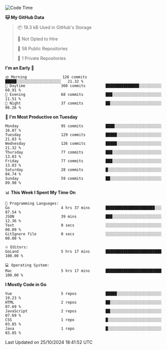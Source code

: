 <!--START_SECTION:waka-->
![Code Time](http://img.shields.io/badge/Code%20Time-1%2C312%20hrs%2053%20mins-blue)

**🐱 My GitHub Data** 

> 📦 19.3 kB Used in GitHub's Storage 
 > 
> 🚫 Not Opted to Hire
 > 
> 📜 58 Public Repositories 
 > 
> 🔑 1 Private Repositories 
 > 
**I'm an Early 🐤** 

```text
🌞 Morning                126 commits         █████░░░░░░░░░░░░░░░░░░░░   21.32 % 
🌆 Daytime                360 commits         ███████████████░░░░░░░░░░   60.91 % 
🌃 Evening                68 commits          ███░░░░░░░░░░░░░░░░░░░░░░   11.51 % 
🌙 Night                  37 commits          ██░░░░░░░░░░░░░░░░░░░░░░░   06.26 % 
```
📅 **I'm Most Productive on Tuesday** 

```text
Monday                   95 commits          ████░░░░░░░░░░░░░░░░░░░░░   16.07 % 
Tuesday                  129 commits         █████░░░░░░░░░░░░░░░░░░░░   21.83 % 
Wednesday                126 commits         █████░░░░░░░░░░░░░░░░░░░░   21.32 % 
Thursday                 77 commits          ███░░░░░░░░░░░░░░░░░░░░░░   13.03 % 
Friday                   77 commits          ███░░░░░░░░░░░░░░░░░░░░░░   13.03 % 
Saturday                 28 commits          █░░░░░░░░░░░░░░░░░░░░░░░░   04.74 % 
Sunday                   59 commits          ██░░░░░░░░░░░░░░░░░░░░░░░   09.98 % 
```


📊 **This Week I Spent My Time On** 

```text
💬 Programming Languages: 
Go                       4 hrs 37 mins       ██████████████████████░░░   87.54 % 
JSON                     39 mins             ███░░░░░░░░░░░░░░░░░░░░░░   12.36 % 
Text                     0 secs              ░░░░░░░░░░░░░░░░░░░░░░░░░   00.09 % 
GitIgnore file           0 secs              ░░░░░░░░░░░░░░░░░░░░░░░░░   00.00 % 

🔥 Editors: 
GoLand                   5 hrs 17 mins       █████████████████████████   100.00 % 

💻 Operating System: 
Mac                      5 hrs 17 mins       █████████████████████████   100.00 % 
```

**I Mostly Code in Go** 

```text
Vue                      5 repos             █████░░░░░░░░░░░░░░░░░░░░   19.23 % 
HTML                     2 repos             ██░░░░░░░░░░░░░░░░░░░░░░░   07.69 % 
JavaScript               2 repos             ██░░░░░░░░░░░░░░░░░░░░░░░   07.69 % 
CSS                      1 repo              █░░░░░░░░░░░░░░░░░░░░░░░░   03.85 % 
Java                     1 repo              █░░░░░░░░░░░░░░░░░░░░░░░░   03.85 % 
```




 Last Updated on 25/10/2024 18:41:52 UTC
<!--END_SECTION:waka-->
